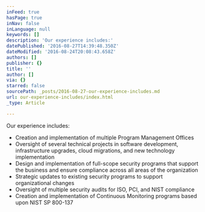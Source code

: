 ```yaml
---
inFeed: true
hasPage: true
inNav: false
inLanguage: null
keywords: []
description: 'Our experience includes:'
datePublished: '2016-08-27T14:39:48.350Z'
dateModified: '2016-08-24T20:08:43.658Z'
authors: []
publisher: {}
title: ''
author: []
via: {}
starred: false
sourcePath: _posts/2016-08-27-our-experience-includes.md
url: our-experience-includes/index.html
_type: Article

---
```

Our experience includes:

* Creation and implementation of multiple Program Management Offices
* Oversight of several technical projects in software development, infrastructure upgrades, cloud migrations, and new technology implementation
* Design and implementation of full-scope security programs that support the business and ensure compliance across all areas of the organization
* Strategic updates to existing security programs to support organizational changes
* Oversight of multiple security audits for ISO, PCI, and NIST compliance
* Creation and implementation of Continuous Monitoring programs based upon NIST SP 800-137